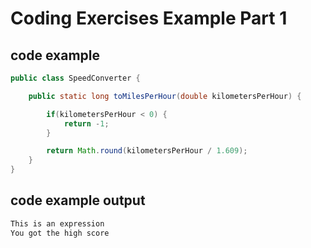 # Coding Exercises Example Part 1

## code example

```java
public class SpeedConverter {

    public static long toMilesPerHour(double kilometersPerHour) {

        if(kilometersPerHour < 0) {
            return -1;
        }

        return Math.round(kilometersPerHour / 1.609);
    }
}
```

## code example output

```java
This is an expression
You got the high score
```

